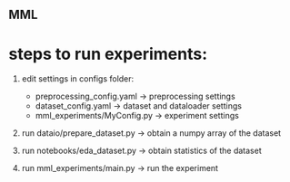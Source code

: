 ## MML

# steps to run experiments:

1. edit settings in configs folder:
   - preprocessing_config.yaml -> preprocessing settings
   - dataset_config.yaml -> dataset and dataloader settings
   - mml_experiments/MyConfig.py -> experiment settings

 2. run dataio/prepare_dataset.py -> obtain a numpy array of the dataset
 3. run notebooks/eda_dataset.py -> obtain statistics of the dataset
 4. run mml_experiments/main.py -> run the experiment